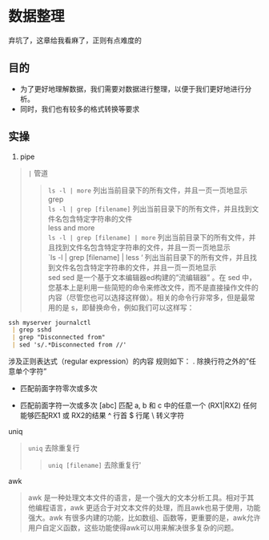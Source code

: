 # 数据整理
弃坑了，这章给我看麻了，正则有点难度的
## 目的
- 为了更好地理解数据，我们需要对数据进行整理，以便于我们更好地进行分析。
- 同时，我们也有较多的格式转换等要求

## 实操
1. pipe
> `|` 管道
> > `ls -l | more` 列出当前目录下的所有文件，并且一页一页地显示  
> grep   
> > `ls -l | grep [filename]` 列出当前目录下的所有文件，并且找到文件名包含特定字符串的文件  
> less and more  
> > `ls -l | grep [filename] | more` 列出当前目录下的所有文件，并且找到文件名包含特定字符串的文件，并且一页一页地显示  
> > `ls -l | grep [filename] | less ‘ 列出当前目录下的所有文件，并且找到文件名包含特定字符串的文件，并且一页一页地显示  
> sed 
> sed 是一个基于文本编辑器ed构建的”流编辑器” 。在 sed 中，您基本上是利用一些简短的命令来修改文件，而不是直接操作文件的内容（尽管您也可以选择这样做）。相关的命令行非常多，但是最常用的是 s，即替换命令，例如我们可以这样写：
```md
ssh myserver journalctl
 | grep sshd
 | grep "Disconnected from"
 | sed 's/.*Disconnected from //'
```
涉及正则表达式（regular expression）的内容
规则如下：
. 除换行符之外的”任意单个字符”
* 匹配前面字符零次或多次
+ 匹配前面字符一次或多次
[abc] 匹配 a, b 和 c 中的任意一个
(RX1|RX2) 任何能够匹配RX1 或 RX2的结果
^ 行首
$ 行尾
\ 转义字符


uniq
> `uniq` 去除重复行
> > `uniq [filename]` 去除重复行'
  
awk  
> awk 是一种处理文本文件的语言，是一个强大的文本分析工具。相对于其他编程语言，awk 更适合于对文本文件的处理，而且awk也易于使用，功能强大。awk 有很多内建的功能，比如数组、函数等，更重要的是，awk允许用户自定义函数，这些功能使得awk可以用来解决很多复杂的问题。
> 